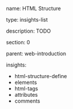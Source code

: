 name: HTML Structure

type: insights-list

description: TODO

section: 0

parent: web-introduction

insights:
  - html-structure-define
  - elements
  - html-tags
  - attributes
  - comments
 
